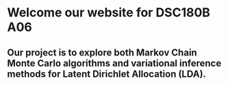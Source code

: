 # Welcome our website for DSC180B A06
## Our project is to explore both Markov Chain Monte Carlo algorithms and variational inference methods for Latent Dirichlet Allocation (LDA).
